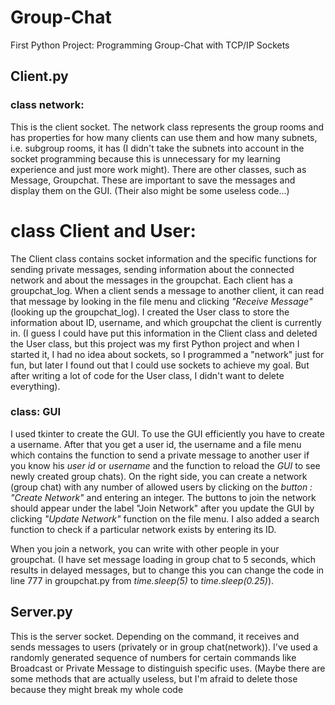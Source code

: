 # Group-Chat
First Python Project: Programming Group-Chat with TCP/IP Sockets

## Client.py

### class network:
This is the client socket. The network class represents the group rooms and has properties for how many clients can use them and how many subnets, i.e. subgroup rooms, it has (I didn't take the subnets into account in the socket programming because this is unnecessary for my learning experience and just more work might). There are other classes, such as Message, Groupchat. These are important to save the messages and display them on the GUI. (Their also might be some useless code...)

# class Client and User:

The Client class contains socket information and the specific functions for sending private messages, sending information about the connected network and about the messages in the groupchat. Each client has a groupchat_log. When a client sends a message to another client, it can read that message by looking in the file menu and clicking _"Receive Message"_ (looking up the groupchat_log). I created the User class to store the information about ID, username, and which groupchat the client is currently in.
(I guess I could have put this information in the Client class and deleted the User class, but this project was my first Python project and when I started it, I had no idea about sockets, so I programmed a "network" just for fun, but later I found out that I could use sockets to achieve my goal. But after writing a lot of code for the User class, I didn't want to delete everything).


### class: GUI

I used tkinter to create the GUI. 
To use the GUI efficiently you have to create a username. After that you get a user id, the username and a file menu which contains the function to send a private message to another user if you know his _user id_ or _username_ and the function to reload the _GUI_ to see newly created group chats).
On the right side, you can create a network (group chat) with any number of allowed users by clicking on the _button : "Create Network"_ and entering an integer.
The buttons to join the network should appear under the label "Join Network" after you update the GUI by clicking  _"Update Network"_ function on the file menu.
I also added a search function to check if a particular network exists by entering its ID.

When you join a network, you can write with other people in your groupchat. (I have set message loading in group chat to 5 seconds, which results in delayed messages, but to change this you can change the code in line 777 in groupchat.py from _time.sleep(5)_ to _time.sleep(0.25)_).

## Server.py

This is the server socket. Depending on the command, it receives and sends messages to users (privately or in group chat(network)). I've used a randomly generated sequence of numbers for certain commands like Broadcast or Private Message to distinguish specific uses. (Maybe there are some methods that are actually useless, but I'm afraid to delete those because they might break my whole code


